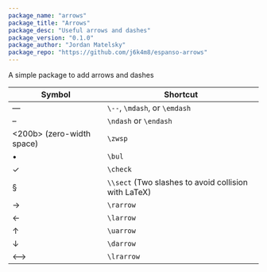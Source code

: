 ```yaml
---
package_name: "arrows"
package_title: "Arrows"
package_desc: "Useful arrows and dashes"
package_version: "0.1.0"
package_author: "Jordan Matelsky"
package_repo: "https://github.com/j6k4m8/espanso-arrows"
---
```


A simple package to add arrows and dashes


| Symbol | Shortcut |
|--------|----------|
| —     | `\--`, `\mdash`, or `\emdash`    |
| –     | `\ndash` or `\endash`    |
| <200b> (zero-width space)    | `\zwsp`  |
| •     | `\bul`   |
| ✓    | `\check` |
| §     | `\\sect` (Two slashes to avoid collision with LaTeX)    |
| →     | `\rarrow`    |
| ←     | `\larrow`    |
| ↑     | `\uarrow`    |
| ↓     | `\darrow`    |
| ⟷     | `\lrarrow`   |
